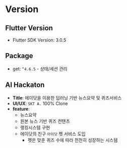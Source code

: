 # Version
## Flutter Version
- Flutter SDK Version: 3.0.5
## Package
- get: `^4.6.5` - 상태/세션 관리

## AI Hackaton
- **Title**: 에이닷을 이용한 딥러닝 기반 뉴스요약 및 퀴즈서비스
- **UI/UX**: `SKT A.` 100% Clone
- **feature**:
  - 뉴스요약
  - 원본 뉴스 기반 퀴즈 컨텐츠
  - 랭킹시스템 구현
  - 에이닷의 친구 `아이닷` 펫 서비스 도입
    - 펫은 맞춘 퀴즈 수에 따라 천천히 성장하는 시스템